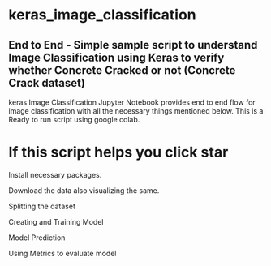# keras_image_classification
## End to End - Simple sample script to understand Image Classification using Keras to verify whether Concrete Cracked or not (Concrete Crack dataset)

keras Image Classification Jupyter Notebook provides end to end flow for image classification with all the necessary things mentioned below. This is a Ready to run script using google colab.

# If this script helps you click star

Install necessary packages. 

Download the data also visualizing the same.

Splitting the dataset

Creating and Training Model

Model Prediction

Using Metrics to evaluate model


